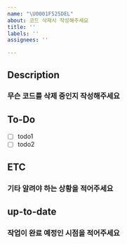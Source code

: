 ```yaml
---
name: "\U0001F525DEL"
about: 코드 삭제시 작성해주세요
title: ''
labels: ''
assignees: ''

---
```


## Description
### 무슨 코드를 삭제 중인지 작성해주세요

## To-Do
- [ ] todo1
- [ ] todo2

## ETC
### 기타 알려야 하는 상황을 적어주세요

## up-to-date
### 작업이 완료 예정인 시점을 적어주세요
